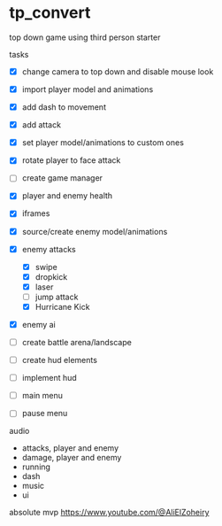 # tp_convert
 top down game using third person starter

tasks
- [x] change camera to top down and disable mouse look
- [x] import player model and animations
- [x] add dash to movement
- [x] add attack
- [x] set player model/animations to custom ones
- [x] rotate player to face attack
- [ ] create game manager
- [x] player and enemy health
- [x] iframes
- [x] source/create enemy model/animations
- [x] enemy attacks
     - [x] swipe
     - [x] dropkick
     - [x] laser
     - [ ] jump attack
     - [x] Hurricane Kick
- [x] enemy ai
- [ ] create battle arena/landscape
- [ ] create hud elements
- [ ] implement hud
- [ ] main menu
- [ ] pause menu


audio
 - attacks, player and enemy
 - damage, player and enemy
 - running
 - dash
 - music
 - ui

absolute mvp
https://www.youtube.com/@AliElZoheiry

